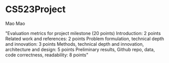 # CS523Project

Mao Mao

"Evaluation metrics for project milestone (20 points)
Introduction: 2 points
Related work and references: 2 points
Problem formulation, technical depth and innovation: 3 points
Methods, technical depth and innovation, architecture and design: 5 points
Preliminary results, Github repo, data, code correctness, readability: 8 points"
